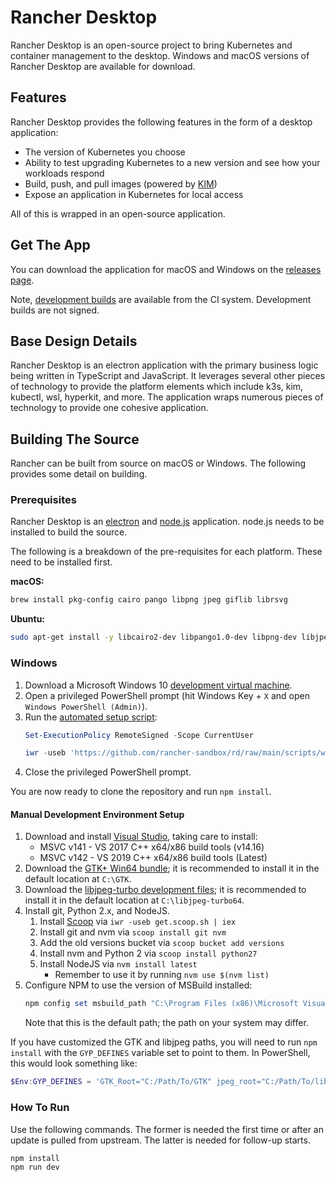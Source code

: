 # Rancher Desktop

Rancher Desktop is an open-source project to bring Kubernetes and container management to the desktop.
Windows and macOS versions of Rancher Desktop are available for download.

## Features

Rancher Desktop provides the following features in the form of a desktop application:

- The version of Kubernetes you choose
- Ability to test upgrading Kubernetes to a new version and see how your workloads respond
- Build, push, and pull images (powered by [KIM](https://github.com/rancher/kim))
- Expose an application in Kubernetes for local access

All of this is wrapped in an open-source application.

## Get The App

You can download the application for macOS and Windows on the [releases page](https://github.com/rancher-sandbox/rd/releases).

Note, [development builds](https://github.com/rancher-sandbox/rd/actions/workflows/package.yaml) are available from the CI system. Development builds are not signed.

## Base Design Details

Rancher Desktop is an electron application with the primary business logic being written in TypeScript and JavaScript. It leverages several other pieces of technology to provide the platform elements which include k3s, kim, kubectl, wsl, hyperkit, and more. The application wraps numerous pieces of technology to provide one cohesive application.

## Building The Source

Rancher can be built from source on macOS or Windows. The following provides some detail on building.

### Prerequisites

Rancher Desktop is an [electron](https://www.electronjs.org/) and [node.js](https://nodejs.org/) application. node.js needs to be installed to build the source.

The following is a breakdown of the pre-requisites for each platform. These need to be installed first.

**macOS:**

```bash
brew install pkg-config cairo pango libpng jpeg giflib librsvg
```

**Ubuntu:**

```bash
sudo apt-get install -y libcairo2-dev libpango1.0-dev libpng-dev libjpeg-dev libgif-dev librsvg2-dev
```

### Windows

1. Download a Microsoft Windows 10 [development virtual machine].
2. Open a privileged PowerShell prompt (hit Windows Key + `X` and open
   `Windows PowerShell (Admin)`).
3. Run the [automated setup script]:
   ```powershell
   Set-ExecutionPolicy RemoteSigned -Scope CurrentUser

   iwr -useb 'https://github.com/rancher-sandbox/rd/raw/main/scripts/windows-setup.ps1' | iex
   ```
4. Close the privileged PowerShell prompt.

You are now ready to clone the repository and run `npm install`.

[development virtual machine]: https://developer.microsoft.com/en-us/windows/downloads/virtual-machines/
[automated setup script]: ./scripts/windows-setup.ps1

#### Manual Development Environment Setup

1. Download and install [Visual Studio], taking care to install:
   - MSVC v141 - VS 2017 C++ x64/x86 build tools (v14.16)
   - MSVC v142 - VS 2019 C++ x64/x86 build tools (Latest)
2. Download the [GTK+ Win64 bundle]; it is recommended to install it in the
   default location at `C:\GTK`.
3. Download the [libjpeg-turbo development files]; it is recommended to install
   it in the default location at `C:\libjpeg-turbo64`.
4. Install git, Python 2.x, and NodeJS.
   1. Install [Scoop] via `iwr -useb get.scoop.sh | iex`
   2. Install git and nvm via `scoop install git nvm`
   3. Add the old versions bucket via `scoop bucket add versions`
   4. Install nvm and Python 2 via `scoop install python27`
   5. Install NodeJS via `nvm install latest`
      * Remember to use it by running `nvm use $(nvm list)`
5. Configure NPM to use the version of MSBuild installed:
   ```powershell
   npm config set msbuild_path "C:\Program Files (x86)\Microsoft Visual Studio\2019\Community\MSBuild\Current\Bin\MSBuild.exe"
   ```
   Note that this is the default path; the path on your system may differ.

If you have customized the GTK and libjpeg paths, you will need to run
`npm install` with the `GYP_DEFINES` variable set to point to them.  In
PowerShell, this would look something like:

```powershell
$Env:GYP_DEFINES = 'GTK_Root="C:/Path/To/GTK" jpeg_root="C:/Path/To/libjpeg"'
```

[Visual Studio]: https://visualstudio.microsoft.com/
[GTK+ Win64 bundle]: https://download.gnome.org/binaries/win64/gtk+/2.22/
[libjpeg-turbo development files]: https://sourceforge.net/projects/libjpeg-turbo/files/2.0.6/libjpeg-turbo-2.0.6-vc64.exe/download
[Scoop]: https://scoop.sh/

### How To Run

Use the following commands. The former is needed the first time or after an
update is pulled from upstream. The latter is needed for follow-up starts.

```
npm install
npm run dev
```
